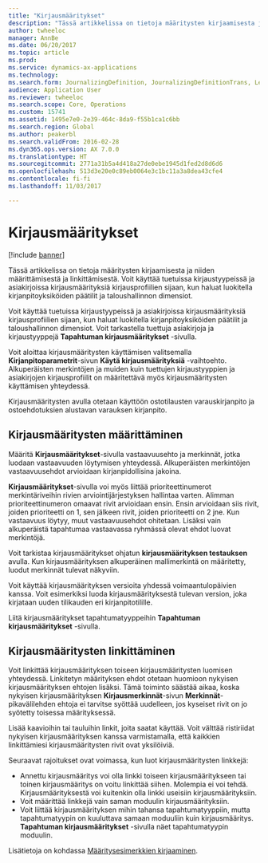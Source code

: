 ```yaml
---
title: "Kirjausmääritykset"
description: "Tässä artikkelissa on tietoja määritysten kirjaamisesta ja niiden määrittämisestä ja linkittämisestä. Voit käyttää tuetuissa kirjaustyypeissä ja asiakirjoissa kirjausmäärityksiä kirjausprofiilien sijaan, kun haluat luokitella kirjanpitoyksiköiden päätilit ja taloushallinnon dimensiot."
author: twheeloc
manager: AnnBe
ms.date: 06/20/2017
ms.topic: article
ms.prod: 
ms.service: dynamics-ax-applications
ms.technology: 
ms.search.form: JournalizingDefinition, JournalizingDefinitionTrans, LedgerParameters
audience: Application User
ms.reviewer: twheeloc
ms.search.scope: Core, Operations
ms.custom: 15741
ms.assetid: 1495e7e0-2e39-464c-8da9-f55b1ca1c6bb
ms.search.region: Global
ms.author: peakerbl
ms.search.validFrom: 2016-02-28
ms.dyn365.ops.version: AX 7.0.0
ms.translationtype: HT
ms.sourcegitcommit: 2771a31b5a4d418a27de0ebe1945d1fed2d8d6d6
ms.openlocfilehash: 513d3e20e0c89eb0064e3c1bc11a3a8dea43cfe4
ms.contentlocale: fi-fi
ms.lasthandoff: 11/03/2017

---
```


# <a name="posting-definitions"></a>Kirjausmääritykset

[!include [banner](../includes/banner.md)]

Tässä artikkelissa on tietoja määritysten kirjaamisesta ja niiden määrittämisestä ja linkittämisestä. Voit käyttää tuetuissa kirjaustyypeissä ja asiakirjoissa kirjausmäärityksiä kirjausprofiilien sijaan, kun haluat luokitella kirjanpitoyksiköiden päätilit ja taloushallinnon dimensiot.

Voit käyttää tuetuissa kirjaustyypeissä ja asiakirjoissa kirjausmäärityksiä kirjausprofiilien sijaan, kun haluat luokitella kirjanpitoyksiköiden päätilit ja taloushallinnon dimensiot. Voit tarkastella tuettuja asiakirjoja ja kirjaustyyppejä **Tapahtuman kirjausmääritykset** -sivulla. 

Voit aloittaa kirjausmääritysten käyttämisen valitsemalla **Kirjanpitoparametrit**-sivun **Käytä kirjausmäärityksiä** -vaihtoehto. Alkuperäisten merkintöjen ja muiden kuin tuettujen kirjaustyyppien ja asiakirjojen kirjausprofiilit on määritettävä myös kirjausmääritysten käyttämisen yhteydessä. 

Kirjausmääritysten avulla otetaan käyttöön ostotilausten varauskirjanpito ja ostoehdotuksien alustavan varauksen kirjanpito.

## <a name="defining-posting-definitions"></a>Kirjausmääritysten määrittäminen
Määritä **Kirjausmääritykset**-sivulla vastaavuusehto ja merkinnät, jotka luodaan vastaavuuden löytymisen yhteydessä. Alkuperäisten merkintöjen vastaavuusehdot arvioidaan kirjanpidollisina jakoina. 

**Kirjausmääritykset**-sivulla voi myös liittää prioriteettinumerot merkintäriveihin rivien arviointijärjestyksen hallintaa varten. Alimman prioriteettinumeron omaavat rivit arvioidaan ensin. Ensin arvioidaan siis rivit, joiden prioriteetti on 1, sen jälkeen rivit, joiden prioriteetti on 2 jne. Kun vastaavuus löytyy, muut vastaavuusehdot ohitetaan. Lisäksi vain alkuperäistä tapahtumaa vastaavassa ryhmässä olevat ehdot luovat merkintöjä. 

Voit tarkistaa kirjausmääritykset ohjatun **kirjausmäärityksen testauksen** avulla. Kun kirjausmäärityksen alkuperäinen mallimerkintä on määritetty, luodut merkinnät tulevat näkyviin. 

Voit käyttää kirjausmäärityksen versioita yhdessä voimaantulopäivien kanssa. Voit esimerkiksi luoda kirjausmäärityksestä tulevan version, joka kirjataan uuden tilikauden eri kirjanpitotilille. 

Liitä kirjausmääritykset tapahtumatyyppeihin **Tapahtuman kirjausmääritykset** -sivulla.

## <a name="linking-posting-definitions"></a>Kirjausmääritysten linkittäminen
Voit linkittää kirjausmäärityksen toiseen kirjausmääritysten luomisen yhteydessä. Linkitetyn määrityksen ehdot otetaan huomioon nykyisen kirjausmäärityksen ehtojen lisäksi. Tämä toiminto säästää aikaa, koska nykyisen kirjausmäärityksen **Kirjausmerkinnät**-sivun **Merkinnät**-pikavälilehden ehtoja ei tarvitse syöttää uudelleen, jos kyseiset rivit on jo syötetty toisessa määrityksessä. 

Lisää kaavioihin tai tauluihin linkit, joita saatat käyttää. Voit välttää ristiriidat nykyisen kirjausmäärityksen kanssa varmistamalla, että kaikkien linkittämiesi kirjausmääritysten rivit ovat yksilöiviä. 

Seuraavat rajoitukset ovat voimassa, kun luot kirjausmääritysten linkkejä:

-   Annettu kirjausmääritys voi olla linkki toiseen kirjausmääritykseen tai toinen kirjausmääritys on voitu linkittää siihen. Molempia ei voi tehdä. Kirjausmäärityksestä voi kuitenkin olla linkki useisiin kirjausmäärityksiin.
-   Voit määrittää linkkejä vain saman moduulin kirjausmäärityksiin.
-   Voit liittää kirjausmäärityksen mihin tahansa tapahtumatyyppiin, mutta tapahtumatyypin on kuuluttava samaan moduuliin kuin kirjausmääritys. **Tapahtuman kirjausmääritykset** -sivulla näet tapahtumatyypin moduulin.


Lisätietoja on kohdassa [Määritysesimerkkien kirjaaminen](example-posting-definitions.md). 



